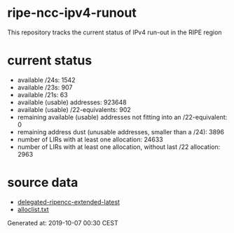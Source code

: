 # ripe-ncc-ipv4-runout
This repository tracks the current status of IPv4 run-out in the RIPE region
# current status
- available /24s: 1542
- available /23s: 907
- available /21s: 63
- available (usable) addresses: 923648
- available (usable) /22-equivalents: 902
- remaining available (usable) addresses not fitting into an /22-equivalent: 0
- remaining address dust (unusable addresses, smaller than a /24): 3896
- number of LIRs with at least one allocation: 24633
- number of LIRs with at least one allocation, without last /22 allocation: 2963

# source data
- [delegated-ripencc-extended-latest](https://ftp.ripe.net/pub/stats/ripencc/delegated-ripencc-extended-latest)
- [alloclist.txt](https://ftp.ripe.net/pub/stats/ripencc/membership/alloclist.txt)

Generated at: 2019-10-07 00:30 CEST
